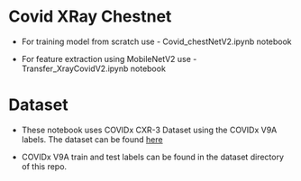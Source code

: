 # Covid XRay Chestnet


- For training model from scratch use - Covid_chestNetV2.ipynb notebook

- For feature extraction using MobileNetV2 use - Transfer_XrayCovidV2.ipynb notebook

# Dataset

- These notebook uses COVIDx CXR-3 Dataset using the COVIDx V9A labels. The dataset can be found [here](https://www.kaggle.com/datasets/andyczhao/covidx-cxr2)

- COVIDx V9A train and test labels can be found in the dataset directory of this repo.